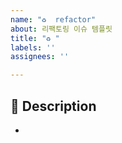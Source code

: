 ```yaml
---
name: "♻️  refactor"
about: 리팩토링 이슈 템플릿
title: "♻️ "
labels: ''
assignees: ''

---
```


## 📌 Description
-
